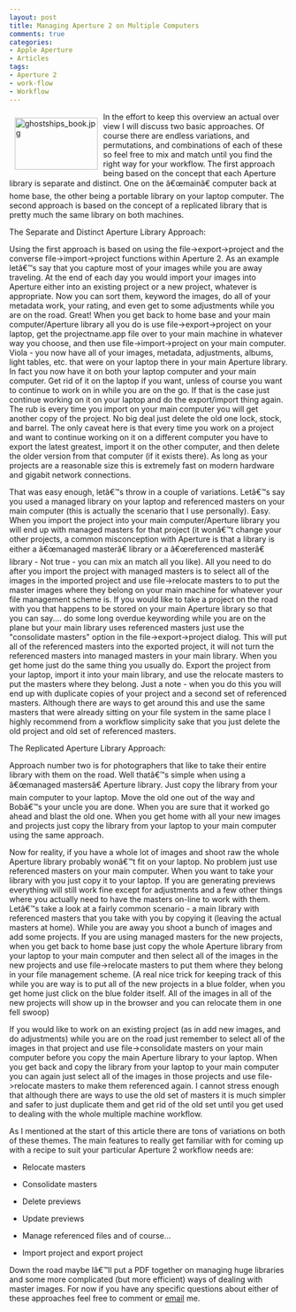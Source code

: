 ```yaml
---
layout: post
title: Managing Aperture 2 on Multiple Computers
comments: true
categories:
- Apple Aperture
- Articles
tags:
- Aperture 2
- work-flow
- Workflow
---
```

<a href="/wp-content/uploads/FromIweb/ghostships_book.jpg"><img title="ghostships_book.jpg" src="/wp-content/uploads/FromIweb/.thumbs/.ghostships_book.jpg" border="0" alt="ghostships_book.jpg" hspace="10" vspace="10" width="150" height="94" align="left" /></a>In the effort to keep this overview an actual over view I will discuss two basic approaches. Of course there are endless variations, and permutations, and combinations of each of these so feel free to mix and match until you find the right way for your workflow. The first approach being based on the concept that each Aperture library is separate and distinct. One on the â€œmainâ€ computer back at home base, the other being a portable library on your laptop computer. The second approach is based on the concept of a replicated library that is pretty much the same library on both machines.<!--more-->

The Separate and Distinct Aperture Library Approach:

Using the first approach is based on using the file-&gt;export-&gt;project and the converse file-&gt;import-&gt;project functions within Aperture 2. As an example letâ€™s say that you capture most of your images while you are away traveling. At the end of each day you would import your images into Aperture either into an existing project or a new project, whatever is appropriate. Now you can sort them, keyword the images, do all of your metadata work, your rating, and even get to some adjustments while you are on the road. Great! When you get back to home base and your main computer/Aperture library all you do is use file-&gt;export-&gt;project on your laptop, get the projectname.app file over to your main machine in whatever way you choose, and then use file-&gt;import-&gt;project on your main computer. Viola - you now have all of your images, metadata, adjustments, albums, light tables, etc. that were on your laptop there in your main Aperture library. In fact you now have it on both your laptop computer and your main computer. Get rid of it on the laptop if you want, unless of course you want to continue to work on in while you are on the go. If that is the case just continue working on it on your laptop and do the export/import thing again. The rub is every time you import on your main computer you will get another copy of the project. No big deal just delete the old one lock, stock, and barrel. The only caveat here is that every time you work on a project and want to continue working on it on a different computer you have to export the latest greatest, import it on the other computer, and then delete the older version from that computer (if it exists there). As long as your projects are a reasonable size this is extremely fast on modern hardware and gigabit network connections.

That was easy enough, letâ€™s throw in a couple of variations. Letâ€™s say you used a managed library on your laptop and referenced masters on your main computer (this is actually the scenario that I use personally). Easy. When you import the project into your main computer/Aperture library you will end up with managed masters for that project (it wonâ€™t change your other projects, a common misconception with Aperture is that a library is either a â€œmanaged masterâ€ library or a â€œreferenced masterâ€ library - Not true - you can mix an match all you like). All you need to do after you import the project with managed masters is to select all of the images in the imported project and use file-&gt;relocate masters to to put the master images where they belong on your main machine for whatever your file management scheme is. If you would like to take a project on the road with you that happens to be stored on your main Aperture library so that you can say.... do some long overdue keywording while you are on the plane but your main library uses referenced masters just use the "consolidate masters" option in the file-&gt;export-&gt;project dialog. This will put all of the referenced masters into the exported project, it will not turn the referenced masters into managed masters in your main library. When you get home just do the same thing you usually do. Export the project from your laptop, import it into your main library, and use the relocate masters to put the masters where they belong. Just a note - when you do this you will end up with duplicate copies of your project and a second set of referenced masters. Although there are ways to get around this and use the same masters that were already sitting on your file system in the same place I highly recommend from a workflow simplicity sake that you just delete the old project and old set of referenced masters.

The Replicated Aperture Library Approach:

Approach number two is for photographers that like to take their entire library with them on the road. Well thatâ€™s simple when using a â€œmanaged mastersâ€ Aperture library. Just copy the library from your main computer to your laptop. Move the old one out of the way and Bobâ€™s your uncle you are done. When you are sure that it worked go ahead and blast the old one. When you get home with all your new images and projects just copy the library from your laptop to your main computer using the same approach.

Now for reality, if you have a whole lot of images and shoot raw the whole Aperture library probably wonâ€™t fit on your laptop. No problem just use referenced masters on your main computer. When you want to take your library with you just copy it to your laptop. If you are generating previews everything will still work fine except for adjustments and a few other things where you actually need to have the masters on-line to work with them. Letâ€™s take a look at a fairly common scenario - a main library with referenced masters that you take with you by copying it (leaving the actual masters at home). While you are away you shoot a bunch of images and add some projects. If you are using managed masters for the new projects, when you get back to home base just copy the whole Aperture library from your laptop to your main computer and then select all of the images in the new projects and use file-&gt;relocate masters to put them where they belong in your file management scheme. (A real nice trick for keeping track of this while you are way is to put all of the new projects in a blue folder, when you get home just click on the blue folder itself. All of the images in all of the new projects will show up in the browser and you can relocate them in one fell swoop)

If you would like to work on an existing project (as in add new images, and do adjustments) while you are on the road just remember to select all of the images in that project and use file-&gt;consolidate masters on your main computer before you copy the main Aperture library to your laptop. When you get back and copy the library from your laptop to your main computer you can again just select all of the images in those projects and use file-&gt;relocate masters to make them referenced again. I cannot stress enough that although there are ways to use the old set of masters it is much simpler and safer to just duplicate them and get rid of the old set until you get used to dealing with the whole multiple machine workflow.

As I mentioned at the start of this article there are tons of variations on both of these themes. The main features to really get familiar with for coming up with a recipe to suit your particular Aperture 2 workflow needs are:
<ul>
	<li> Relocate masters</li>
</ul>
<ul>
	<li> Consolidate masters</li>
</ul>
<ul>
	<li> Delete previews</li>
</ul>
<ul>
	<li> Update previews</li>
</ul>
<ul>
	<li> Manage referenced files and of course...</li>
</ul>
<ul>
	<li> Import project and export project</li>
</ul>
Down the road maybe Iâ€™ll put a PDF together on managing huge libraries and some more complicated (but more efficient) ways of dealing with master images. For now if you have any specific questions about either of these approaches feel free to comment or <a href="mailto:rwboyer@mac.com">email</a> me.